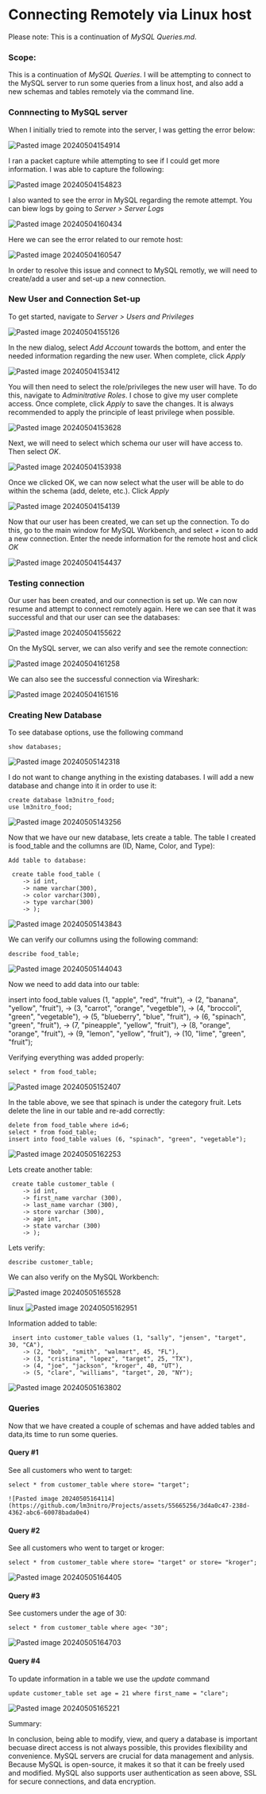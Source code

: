 # Connecting Remotely via Linux host

Please note: This is a continuation of *MySQL Queries.md*.

### Scope: 
This is a continuation of *MySQL Queries*. I will be attempting to connect to the MySQL server to run some queries from a linux host, and also add a new schemas and tables remotely via the command line. 

### Connnecting to MySQL server

When I initially tried to remote into the server, I was getting the error below:

![Pasted image 20240504154914](https://github.com/lm3nitro/Projects/assets/55665256/32d1db03-7a26-4367-bb98-b5fd2e158750)

I ran a packet capture while attempting to see if I could get more information. I was able to capture the following:

![Pasted image 20240504154823](https://github.com/lm3nitro/Projects/assets/55665256/a68c155a-2c04-4b40-aada-ac84eb5f57b6)

I also wanted to see the error in MySQL regarding the remote attempt. You can biew logs by going to *Server > Server Logs*

![Pasted image 20240504160434](https://github.com/lm3nitro/Projects/assets/55665256/e0cc0c8d-6a66-49b6-a10a-276c959bcc63)

Here we can see the error related to our remote host:

![Pasted image 20240504160547](https://github.com/lm3nitro/Projects/assets/55665256/831445a0-1ae8-4067-909a-e43bf5f4f664)

In order to resolve this issue and connect to MySQL remotly, we will need to create/add a user and set-up a new connection.

### New User and Connection Set-up

To get started, navigate to *Server > Users and Privileges*

![Pasted image 20240504155126](https://github.com/lm3nitro/Projects/assets/55665256/cfadcc8f-8d55-4c19-a91c-b0839c3a9f45)

In the new dialog, select *Add Account* towards the bottom, and enter the needed information regarding the new user. When complete, click *Apply*

![Pasted image 20240504153412](https://github.com/lm3nitro/Projects/assets/55665256/5f52aeab-a5b0-46f2-b940-957df22216a2)

You will then need to select the role/privileges the new user will have. To do this, navigate to *Adminitrative Roles*. I chose to give my user complete access. Once complete, click *Apply* to save the changes. It is always recommended to apply the principle of least privilege when possible.

![Pasted image 20240504153628](https://github.com/lm3nitro/Projects/assets/55665256/c80e7c92-b9e2-46d5-85ea-0b48247540b5)

Next, we will need to select which schema our user will have access to. Then select *OK*.

![Pasted image 20240504153938](https://github.com/lm3nitro/Projects/assets/55665256/7f5ba7a2-eea3-4998-bbdb-1d89e1b1b001)

Once we clicked OK, we can now select what the user will be able to do within the schema (add, delete, etc.). Click *Apply*

![Pasted image 20240504154139](https://github.com/lm3nitro/Projects/assets/55665256/11597da1-56b8-454d-bb96-e0473a2afed7)

Now that our user has been created, we can set up the connection. To do this, go to the main window for MySQL Workbench, and select *+* icon to add a new connection. Enter the neede information for the remote host and click *OK*

![Pasted image 20240504154437](https://github.com/lm3nitro/Projects/assets/55665256/1dffb7f1-c140-4d0e-a0fb-3ce646f201d8)


### Testing connection

Our user has been created, and our connection is set up. We can now resume and attempt to connect remotely again. Here we can see that it was successful and that our user can see the databases:

![Pasted image 20240504155622](https://github.com/lm3nitro/Projects/assets/55665256/b3aa5d07-8006-4b04-92bf-cfd89e003aee)

On the MySQL server, we can also verify and see the remote connection:

![Pasted image 20240504161258](https://github.com/lm3nitro/Projects/assets/55665256/7c68edb3-6ff5-45ab-8387-915549347aab)

We can also see the successful connection via Wireshark:

![Pasted image 20240504161516](https://github.com/lm3nitro/Projects/assets/55665256/632ad97a-1ee3-41e1-a93f-e59a668d3687)

### Creating New Database

To see database options, use the following command

```
show databases;
```
![Pasted image 20240505142318](https://github.com/lm3nitro/Projects/assets/55665256/1655bb03-c800-4ec0-b041-e0e7509bb802)

I do not want to change anything in the existing databases. I will add a new database and change into it in order to use it:

```
create database lm3nitro_food;
use lm3nitro_food;
```
![Pasted image 20240505143256](https://github.com/lm3nitro/Projects/assets/55665256/a7f663bc-9d11-4320-bfe3-04b8634ded9a)

Now that we have our new database, lets create a table. The table I created is food_table and the collumns are (ID, Name, Color, and Type):

```
Add table to database:

 create table food_table (
    -> id int,
    -> name varchar(300),
    -> color varchar(300),
    -> type varchar(300)
    -> );
```

![Pasted image 20240505143843](https://github.com/lm3nitro/Projects/assets/55665256/88a53fb1-43fc-4c07-b7e7-4c4e549fe067)

We can verify our collumns using the following command:

```
describe food_table;
```

![Pasted image 20240505144043](https://github.com/lm3nitro/Projects/assets/55665256/a42a82c5-29d3-4247-9af3-59fa08b7e6c2)

Now we need to add data into our table:

insert into food_table values (1, "apple", "red", "fruit"),
    -> (2, "banana", "yellow", "fruit"),
    -> (3, "carrot", "orange", "vegetble"),
    -> (4, "broccoli", "green", "vegetable"),
    -> (5, "blueberry", "blue", "fruit"),
    -> (6, "spinach", "green", "fruit"),
    -> (7, "pineapple", "yellow", "fruit"),
    -> (8, "orange", "orange", "fruit"),
    -> (9, "lemon", "yellow", "fruit"),
    -> (10, "lime", "green", "fruit");


Verifying everything was added properly:

```
select * from food_table;
```

![Pasted image 20240505152407](https://github.com/lm3nitro/Projects/assets/55665256/09167fe9-503b-44a9-87f2-ec5f1a17554a)


In the table above, we see that spinach is under the category fruit. Lets delete the line in our table and re-add correctly:

```
delete from food_table where id=6;
select * from food_table;
insert into food_table values (6, "spinach", "green", "vegetable");
```

![Pasted image 20240505162253](https://github.com/lm3nitro/Projects/assets/55665256/c12d0f70-cc86-44c4-83c8-1af06f891da8)


Lets create another table:

```
 create table customer_table (
    -> id int,
    -> first_name varchar (300),
    -> last_name varchar (300),
    -> store varchar (300),
    -> age int,
    -> state varchar (300)
    -> );
```
Lets verify:

```
describe customer_table;
```

We can also verify on the MySQL Workbench:

![Pasted image 20240505165528](https://github.com/lm3nitro/Projects/assets/55665256/2518842a-b7dc-4a7f-8f12-d662ad352749)

linux
![Pasted image 20240505162951](https://github.com/lm3nitro/Projects/assets/55665256/86e72c7e-c664-4e50-8bd8-fb37af405148)


Information added to table:

```
 insert into customer_table values (1, "sally", "jensen", "target", 30, "CA"),
    -> (2, "bob", "smith", "walmart", 45, "FL"),
    -> (3, "cristina", "lopez", "target", 25, "TX"),
    -> (4, "joe", "jackson", "kroger", 40, "UT"),
    -> (5, "clare", "williams", "target", 20, "NY");
```

![Pasted image 20240505163802](https://github.com/lm3nitro/Projects/assets/55665256/ad5dd890-caed-4003-970c-d4fd7aa1ca8c)


### Queries

Now that we have created a couple of schemas and have added tables and data,its time to run some queries. 

#### Query #1

See all customers who went to target:

```
select * from customer_table where store= "target";

![Pasted image 20240505164114](https://github.com/lm3nitro/Projects/assets/55665256/3d4a0c47-238d-4362-abc6-60078bada0e4)
```

#### Query #2

See all customers who went to target or kroger:

```
select * from customer_table where store= "target" or store= "kroger";
```

![Pasted image 20240505164405](https://github.com/lm3nitro/Projects/assets/55665256/1ec27297-b21a-4d50-af0b-052a1ecb6c2a)


#### Query #3

See customers under the age of 30:

```
select * from customer_table where age< "30";
```

![Pasted image 20240505164703](https://github.com/lm3nitro/Projects/assets/55665256/df8da6e9-f41f-46f2-9300-75b2deb7d2da)


#### Query #4

To update information in a table we use the *update* command

```
update customer_table set age = 21 where first_name = "clare";
```

![Pasted image 20240505165221](https://github.com/lm3nitro/Projects/assets/55665256/eb899b7d-12a3-48b9-946e-ebc4cb217675)

Summary:

In conclusion, being able to modify, view, and query a database is important becuase direct access is not always possible, this provides flexibility and convenience. MySQL servers are crucial for data management and anlysis. Because MySQL is open-source, it makes it so that it can be freely used and modified. MySQL also supports user authentication as seen above, SSL for secure connections, and data encryption. 
